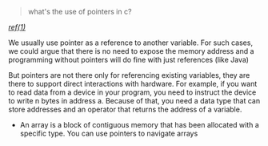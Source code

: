 >  what's the use of pointers in c?

[*ref(1)*](https://www.quora.com/Why-do-we-need-pointers-in-a-C-program)

We usually use pointer as a reference to another variable. For such cases, we could argue that there is no need to expose the memory address and a programming without pointers will do fine with just references (like Java)

But pointers are not there only for referencing existing variables, they are there to support direct interactions with hardware. For example, if you want to read data from a device in your program, you need to instruct the device to write n bytes in address a. Because of that, you need a data type that can store addresses and an operator that returns the address of a variable.

* An array is a block of contiguous memory that has been allocated with a specific type. You can use pointers to navigate arrays
